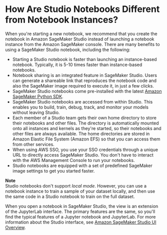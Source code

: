 # How Are Studio Notebooks Different from Notebook Instances?<a name="notebooks-comparison"></a>

When you're starting a new notebook, we recommend that you create the notebook in Amazon SageMaker Studio instead of launching a notebook instance from the Amazon SageMaker console\. There are many benefits to using a SageMaker Studio notebook, including the following:
+ Starting a Studio notebook is faster than launching an instance\-based notebook\. Typically, it is 5\-10 times faster than instance\-based notebooks\.
+ Notebook sharing is an integrated feature in SageMaker Studio\. Users can generate a shareable link that reproduces the notebook code and also the SageMaker image required to execute it, in just a few clicks\.
+ SageMaker Studio notebooks come pre\-installed with the latest [Amazon SageMaker Python SDK](https://sagemaker.readthedocs.io)\.
+ SageMaker Studio notebooks are accessed from within Studio\. This enables you to build, train, debug, track, and monitor your models without leaving Studio\.
+ Each member of a Studio team gets their own home directory to store their notebooks and other files\. The directory is automatically mounted onto all instances and kernels as they're started, so their notebooks and other files are always available\. The home directories are stored in Amazon Elastic File System \(Amazon EFS\) so that you can access them from other services\.
+ When using AWS SSO, you use your SSO credentials through a unique URL to directly access SageMaker Studio\. You don't have to interact with the AWS Management Console to run your notebooks\.
+ Studio notebooks are equipped with a set of predefined SageMaker image settings to get you started faster\.

**Note**  
Studio notebooks don't support *local mode*\. However, you can use a notebook instance to train a sample of your dataset locally, and then use the same code in a Studio notebook to train on the full dataset\.

When you open a notebook in SageMaker Studio, the view is an extension of the JupyterLab interface\. The primary features are the same, so you'll find the typical features of a Jupyter notebook and JupyterLab\. For more information about the Studio interface, see [Amazon SageMaker Studio UI Overview](studio-ui.md)\.